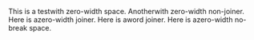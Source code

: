 This is a testwith zero-width space.
Anotherwith zero-width non-joiner.
Here is azero-width joiner.
Here is aword joiner.
Here is azero-width no-break space.
